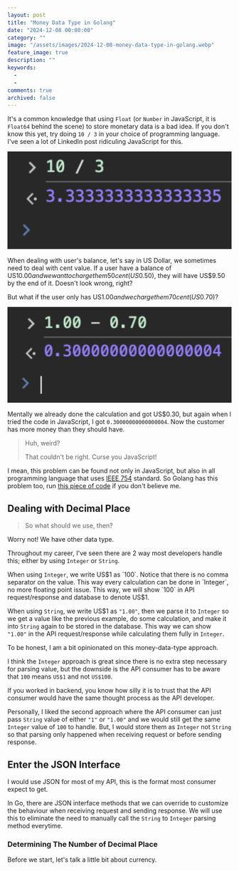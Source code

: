 ```yaml
---
layout: post
title: "Money Data Type in Golang"
date: "2024-12-08 00:00:00"
category: ""
image: "/assets/images/2024-12-08-money-data-type-in-golang.webp"
feature_image: true
description: ""
keywords:
  - 
  - 
comments: true
archived: false
---
```


It's a common knowledge that using `Float` (or `Number` in JavaScript, it is `Float64` behind the scene) to store monetary data is a bad idea. If you don't know this yet, try doing `10 / 3` in your choice of programming language. I've seen a lot of LinkedIn post ridiculing JavaScript for this.

![Dividing 10 by 3](/assets/others/floating-point-error-1.webp)

When dealing with user's balance, let's say in US Dollar, we sometimes need to deal with cent value. If a user have a balance of US$10.00 and we want to charge them 50 cent (US$0.50), they will have US$9.50 by the end of it. Doesn't look wrong, right?

But what if the user only has US$1.00 and we charge them 70 cent (US$0.70)? 

![Subtracting 0.70 from 1.00](/assets/others/floating-point-error-2.webp)

Mentally we already done the calculation and got US$0.30, but again when I tried the code in JavaScript, I got `0.30000000000000004`. Now the customer has more money than they should have.

> Huh, weird?
>
> That couldn't be right. Curse you JavaScript!

I mean, this problem can be found not only in JavaScript, but also in all programming language that uses [IEEE 754](https://en.wikipedia.org/wiki/IEEE_754) standard. So Golang has this problem too, run [this piece of code](https://go.dev/play/p/WE25YQNwOZ5) if you don't believe me.

## Dealing with Decimal Place

> So what should we use, then?

Worry not! We have other data type.

Throughout my career, I've seen there are 2 way most developers handle this; either by using `Integer` or `String`.

When using `Integer`, we write US$1 as `100`. Notice that there is no comma separator on the value. This way every calculation can be done in `Integer`, no more floating point issue. This way, we will show `100` in API request/response and database to denote US$1.

When using `String`, we write US$1 as `"1.00"`, then we parse it to `Integer` so we get a value like the previous example, do some calculation, and make it into `String` again to be stored in the database. This way we can show `"1.00"` in the API request/response while calculating them fully in `Integer`.

To be honest, I am a bit opinionated on this money-data-type approach.

I think the `Integer` approach is great since there is no extra step necessary for parsing value, but the downside is the API consumer has to be aware that `100` means `US$1` and not `US$100`.

If you worked in backend, you know how silly it is to trust that the API consumer would have the same thought process as the API developer.

Personally, I liked the second approach where the API consumer can just pass `String` value of either `"1"` or `"1.00"` and we would still get the same `Integer` value of `100` to handle. But, I would store them as `Integer` not `String` so that parsing only happened when receiving request or before sending response.

## Enter the JSON Interface

I would use JSON for most of my API, this is the format most consumer expect to get.

In Go, there are JSON interface methods that we can override to customize the behaviour when receiving request and sending response. We will use this to eliminate the need to manually call the `String` to `Integer` parsing method everytime.

### Determining The Number of Decimal Place

Before we start, let's talk a little bit about currency.

